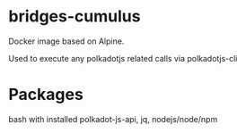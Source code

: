 # bridges-cumulus

Docker image based on Alpine.

Used to execute any polkadotjs related calls via polkadotjs-cli

# Packages
bash with installed polkadot-js-api, jq, nodejs/node/npm
